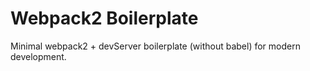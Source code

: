 # Webpack2 Boilerplate
Minimal webpack2 + devServer boilerplate (without babel) for modern development.

